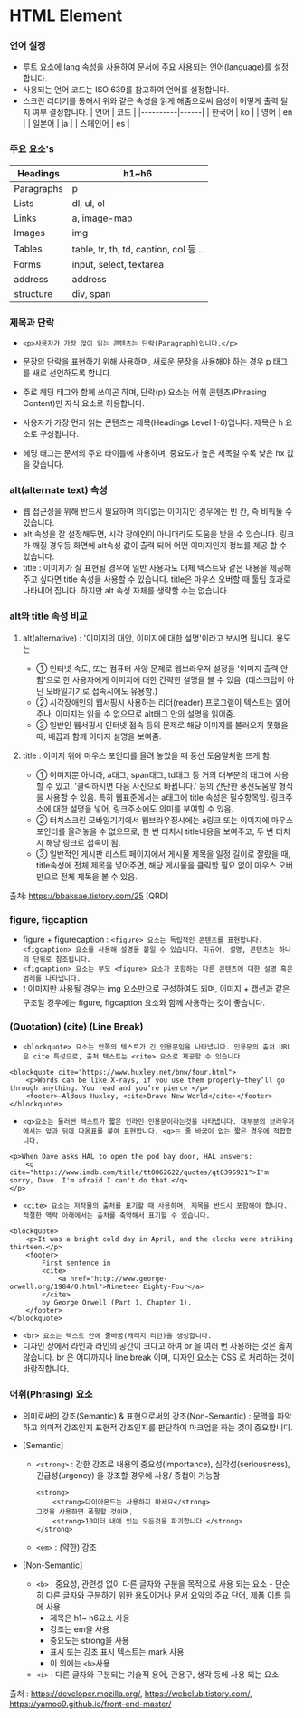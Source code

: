 
# HTML Element

### 언어 설정
- <html> 루트 요소에 lang 속성을 사용하여 문서에 주요 사용되는 언어(language)를 설정합니다.
- 사용되는 언어 코드는 ISO 639를 참고하여 언어를 설정합니다.
- 스크린 리더기를 통해서 위와 같은 속성을 읽게 해줌으로써 음성이 어떻게 출력 될지 여부 결정합니다.
  | 언어     | 코드 |
  |----------|------|
  | 한국어   | ko   |
  | 영어     | en   |
  | 일본어   | ja   |
  | 스페인어 | es   |

### 주요 요소's
| Headings   | h1~h6                                 |
|------------|---------------------------------------|
| Paragraphs | p                                     |
| Lists      | dl, ul, ol                            |
| Links      | a, image-map                          |
| Images     | img                                   |
| Tables     | table, tr, th, td, caption, col 등... |
| Forms      | input, select, textarea               |
| address    | address                               |
| structure  | div, span                             |


### 제목과 단락
- `<p>사용자가 가장 많이 읽는 콘텐츠는 단락(Paragraph)입니다.</p>`
- 문장의 단락을 표현하기 위해 사용하며, 새로운 문장을 사용해야 하는 경우 p 태그를 새로 선언하도록 합니다.
- 주로 헤딩 태그와 함께 쓰이곤 하며, 단락(p) 요소는 어휘 콘텐츠(Phrasing Content)만 자식 요소로 허용합니다.

- 사용자가 가장 먼저 읽는 콘텐츠는 제목(Headings Level 1-6)입니다. 제목은 h 요소로 구성됩니다.
- 헤딩 태그는 문서의 주요 타이틀에 사용하며, 중요도가 높은 제목일 수록 낮은 hx 값을 갖습니다.

### alt(alternate text) 속성
- 웹 접근성을 위해 반드시 필요하며 의미없는 이미지인 경우에는 빈 칸, 즉 비워둘 수 있습니다.
- alt 속성을 잘 설정해두면, 시각 장애인이 아니더라도 도움을 받을 수 있습니다. 링크가 깨질 경우등 화면에 alt속성 값이 출력 되어 어떤 이미지인지 정보를 제공 할 수 있습니다.
- title : 이미지가 잘 표현될 경우에 일반 사용자도 대체 텍스트와 같은 내용을 제공해 주고 싶다면 title 속성을 사용할 수 있습니다. title은 마우스 오버할 때 툴팁 효과로 나타내어 집니다. 하지만 alt 속성 자체를 생략할 수는 없습니다.

### alt와 title 속성 비교
1. alt(alternative) : '이미지의 대안, 이미지에 대한 설명'이라고 보시면 됩니다. 용도는
    - ① 인터넷 속도, 또는 컴퓨터 사양 문제로 웹브라우저 설정을 '이미지 출력 안 함'으로 한 사용자에게 이미지에 대한 간략한 설명을 볼 수 있음. (데스크탑이 아닌 모바일기기로 접속시에도 유용함.)
    - ② 시각장애인의 웹서핑시 사용하는 리더(reader) 프로그램이 텍스트는 읽어주나, 이미지는 읽을 수 없으므로 alt태그 안의 설명을 읽어줌.
    - ③ 일반인 웹서핑시 인터넷 접속 등의 문제로 해당 이미지를 불러오지 못했을 때, 배꼽과 함께 이미지 설명을 보여줌.

1. title : 이미지 위에 마우스 포인터를 올려 놓았을 때 풍선 도움말처럼 뜨게 함.
    - ① 이미지뿐 아니라, a태그, span태그, td태그 등 거의 대부분의 태그에 사용할 수 있고, '클릭하시면 다음 사진으로 바뀝니다.' 등의 간단한 풍선도움말 형식을 사용할 수 있음. 특히 웹표준에서는 a태그에 title 속성은 필수항목임. 링크주소에 대한 설명을 넣어, 링크주소에도 의미를 부여할 수 있음.
    - ② 터치스크린 모바일기기에서 웹브라우징시에는 a링크 또는 이미지에 마우스 포인터를 올려놓을 수 없으므로, 한 번 터치시 title내용을 보여주고, 두 번 터치시 해당 링크로 접속이 됨.
    - ③ 일반적인 게시판 리스트 페이지에서 게시물 제목을 일정 길이로 잘랐을 때, title속성에 전체 제목을 넣어주면, 해당 게시물을 클릭할 필요 없이 마우스 오버만으로 전체 제목을 볼 수 있음.


출처: https://bbaksae.tistory.com/25 [QRD]

### figure, figcaption
- figure + figurecaption : `<figure> 요소는 독립적인 콘텐츠를 표현합니다. <figcaption> 요소를 사용해 설명을 붙일 수 있습니다. 피규어, 설명, 콘텐츠는 하나의 단위로 참조됩니다.`
- `<figcaption> 요소는 부모 <figure> 요소가 포함하는 다른 콘텐츠에 대한 설명 혹은 범례를 나타냅니다.`
- :heavy_exclamation_mark: 이미지만 사용될 경우는 img 요소만으로 구성하여도 되며, 이미지 + 캡션과 같은 구조일 경우에는 figure, figcaption 요소와 함께 사용하는 것이 좋습니다.

### (Quotation) (cite) (Line Break)
- `<blockquote> 요소는 안쪽의 텍스트가 긴 인용문임을 나타냅니다. 인용문의 출처 URL은 cite 특성으로, 출처 텍스트는 <cite> 요소로 제공할 수 있습니다.`
~~~
<blockquote cite="https://www.huxley.net/bnw/four.html">
    <p>Words can be like X-rays, if you use them properly—they’ll go through anything. You read and you’re pierce </p>
    <footer>—Aldous Huxley, <cite>Brave New World</cite></footer>
</blockquote>
~~~
- `<q>요소는 둘러싼 텍스트가 짧은 인라인 인용문이라는것을 나타냅니다. 대부분의 브라우저에서는 앞과 뒤에 따옴표를 붙여 표현합니다. <q>는 줄 바꿈이 없는 짧은 경우에 적합합니다.`
~~~
<p>When Dave asks HAL to open the pod bay door, HAL answers:
    <q cite="https://www.imdb.com/title/tt0062622/quotes/qt0396921">I'm sorry, Dave. I'm afraid I can't do that.</q>
</p>
~~~
- `<cite> 요소는 저작물의 출처를 표기할 때 사용하며, 제목을 반드시 포함해야 합니다. 적절한 맥락 아래에서는 출처를 축약해서 표기할 수 있습니다.`
~~~
<blockquote>
    <p>It was a bright cold day in April, and the clocks were striking thirteen.</p>
    <footer>
        First sentence in
        <cite>
            <a href="http://www.george-orwell.org/1984/0.html">Nineteen Eighty-Four</a>
        </cite>
        by George Orwell (Part 1, Chapter 1).
    </footer>
</blockquote>
~~~
- `<br> 요소는 텍스트 안에 줄바꿈(캐리지 리턴)을 생성합니다.`
- 디자인 상에서 라인과 라인의 공간이 크다고 하여 br 을 여러 번 사용하는 것은 옳지 않습니다. br 은 어디까지나 line break 이며, 디자인 요소는 CSS 로 처리하는 것이 바람직합니다.

### 어휘(Phrasing) 요소
- 의미로써의 강조(Semantic) & 표현으로써의 강조(Non-Semantic) : 문맥을 파악하고 의미적 강조인지 표현적 강조인지를 판단하여 마크업을 하는 것이 중요합니다.
- [Semantic]
  - `<strong>` : 강한 강조로 내용의 중요성(importance), 심각성(seriousness), 긴급성(urgency) 을 강조할 경우에 사용/ 중첩이 가능함
    ~~~
    <strong>
        <strong>다이아몬드는 사용하지 마세요</strong>
    그것을 사용하면 폭팔할 것이며,
        <strong>10미터 내에 있는 모든것을 파괴합니다.</strong>
    </strong>
    ~~~
  - `<em>` : (약한) 강조

- [Non-Semantic]
  - `<b>` : 중요성, 관련성 없이 다른 글자와 구분을 목적으로 사용 되는 요소 - 단순히 다른 글자와 구분하기 위한 용도이거나 문서 요약의 주요 단어, 제품 이름 등에 사용
    - 제목은 h1~ h6요소 사용
    - 강조는 em을 사용
    - 중요도는 strong을 사용
    - 표시 또는 강조 표시 텍스트는 mark 사용
    - 이 외에는 `<b>`사용
  - `<i>` : 다른 글자와 구분되는 기술적 용어, 관용구, 생각 등에 사용 되는 요소




출처 : https://developer.mozilla.org/, https://webclub.tistory.com/, https://yamoo9.github.io/front-end-master/
